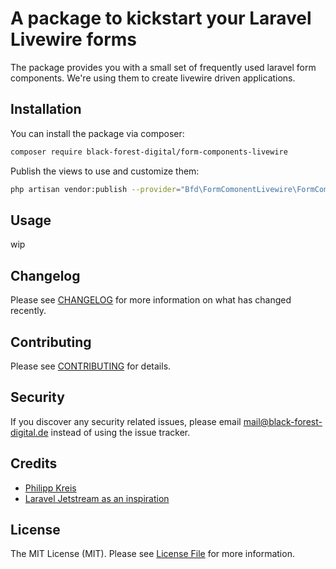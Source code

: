 # A package to kickstart your Laravel Livewire forms

<!-- [![Latest Version on Packagist](https://img.shields.io/packagist/v/spatie/FormComonentsLivewire.svg?style=flat-square)](https://packagist.org/packages/spatie/FormComonentsLivewire)
[![GitHub Tests Action Status](https://img.shields.io/github/workflow/status/spatie/FormComonentsLivewire/run-tests?label=tests)](https://github.com/spatie/FormComonentsLivewire/actions?query=workflow%3Arun-tests+branch%3Amaster)
[![Total Downloads](https://img.shields.io/packagist/dt/spatie/FormComonentsLivewire.svg?style=flat-square)](https://packagist.org/packages/spatie/FormComonentsLivewire) -->


The package provides you with a small set of frequently used laravel form components. We're using them to create livewire driven applications.

## Installation

You can install the package via composer:

```bash
composer require black-forest-digital/form-components-livewire
```
<!--
You can publish and run the migrations with:

```bash
php artisan vendor:publish --provider="Bfd\FormComonentLivewire\FormComonentLivewireServiceProvider" --tag="migrations"
php artisan migrate
``` 
-->

Publish the views to use and customize them:
```bash
php artisan vendor:publish --provider="Bfd\FormComonentLivewire\FormComonentLivewireServiceProvider" --tag="views"
```

<!--
You can publish the config file (not required) with:
```bash
php artisan vendor:publish --provider="Bfd\FormComonentLivewire\FormComonentLivewireServiceProvider" --tag="config"
```
-->
<!-- This is the contents of the published config file:

```php
return [
];
```
-->

## Usage

wip
<!--
``` php
$FormComonentsLivewire = new Bfd\FormComonentLivewire();
echo $FormComonentsLivewire->echoPhrase('Hello, Bfd!');
```

## Testing

``` bash
composer test
```
-->

## Changelog

Please see [CHANGELOG](CHANGELOG.md) for more information on what has changed recently.

## Contributing

Please see [CONTRIBUTING](CONTRIBUTING.md) for details.

## Security

If you discover any security related issues, please email mail@black-forest-digital.de instead of using the issue tracker.

## Credits

- [Philipp Kreis](https://github.com/black-forest-digital)
- [Laravel Jetstream as an inspiration](https://jetstream.laravel.com/1.x/introduction.html)

## License

The MIT License (MIT). Please see [License File](LICENSE.md) for more information.
